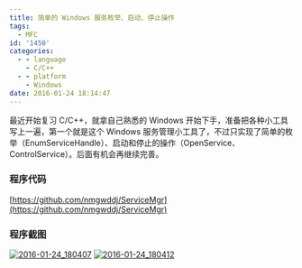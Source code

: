 ```yaml
---
title: 简单的 Windows 服务枚举、启动、停止操作
tags:
  - MFC
id: '1450'
categories:
  - - language
    - C/C++
  - - platform
    - Windows
date: 2016-01-24 18:14:47
---
```


最近开始复习 C/C++，就拿自己熟悉的 Windows 开始下手，准备把各种小工具写上一遍，第一个就是这个 Windows 服务管理小工具了，不过只实现了简单的枚举（EnumServiceHandle）、启动和停止的操作（OpenService、ControlService）。后面有机会再继续完善。
<!-- more -->
### 程序代码

[https://github.com/nmgwddj/ServiceMgr](https://github.com/nmgwddj/ServiceMgr)

### 程序截图

[![2016-01-24_180407](http://www.mycode.net.cn/wp-content/uploads/2016/01/2016-01-24_180407.png)](http://www.mycode.net.cn/wp-content/uploads/2016/01/2016-01-24_180407.png) [![2016-01-24_180412](http://www.mycode.net.cn/wp-content/uploads/2016/01/2016-01-24_180412.png)](http://www.mycode.net.cn/wp-content/uploads/2016/01/2016-01-24_180412.png)